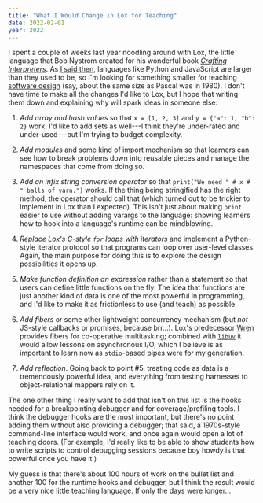 ```yaml
---
title: "What I Would Change in Lox for Teaching"
date: 2022-02-01
year: 2022
---
```


I spent a couple of weeks last year noodling around with Lox,
the little language that Bob Nystrom created for his wonderful book
*[Crafting Interpreters](https://craftinginterpreters.com/)*.
As [I said then]({{site.github.url}}/2021/12/26/effort-estimation/),
languages like Python and JavaScript are larger than they used to be,
so I'm looking for something smaller for teaching [software design](https://stjs.tech/)
(say, about the same size as Pascal was in 1980).
I don't have time to make all the changes I'd like to Lox,
but I hope that writing them down and explaining why will spark ideas in someone else:

1.  *Add array and hash values* so that `x = [1, 2, 3]` and `y = {"a": 1, "b": 2}` work.
    I'd like to add sets as well---I think they're under-rated and under-used---but
    I'm trying to budget complexity.

2.  *Add modules* and some kind of import mechanism
    so that learners can see how to break problems down into reusable pieces
    and manage the namespaces that come from doing so.

3.  *Add an infix string conversion operator* so that `print("We need " # x # " balls of yarn.")` works.
    If the thing being stringified has the right method,
    the operator should call that
    (which turned out to be trickier to implement in Lox than I expected).
    This isn't just about making `print` easier to use without adding varargs to the language:
    showing learners how to hook into a language's runtime can be mindblowing.

4.  *Replace Lox's C-style `for` loops with iterators*
    and implement a Python-style iterator protocol so that programs can loop over user-level classes.
    Again, the main purpose for doing this is to explore the design possibilities it opens up.

5.  *Make function definition an expression* rather than a statement
    so that users can define little functions on the fly.
    The idea that functions are just another kind of data is one of the most powerful in programming,
    and I'd like to make it as frictionless to use (and teach) as possible.

6.  *Add fibers* or some other lightweight concurrency mechanism
    (but *not* JS-style callbacks or promises, because brr...).
    Lox's predecessor [Wren](https://wren.io/) provides fibers for co-operative multitasking;
    combined with [`libuv`](http://libuv.org/) it would allow lessons on asynchronous I/O,
    which I believe is as important to learn now as `stdio`-based pipes were for my generation.

7.  *Add reflection*.
    Going back to point #5, treating code as data is a tremendously powerful idea,
    and everything from testing harnesses to object-relational mappers rely on it.

The one other thing I really want to add that isn't on this list is
the hooks needed for a breakpointing debugger and for coverage/profiling tools.
I think the debugger hooks are the most important,
but there's no point adding them without also providing a debugger;
that said,
a 1970s-style command-line interface would work,
and once again would open a lot of teaching doors.
(For example, I'd really like to be able to show students
how to write scripts to control debugging sessions
because boy howdy is that powerful once you have it.)

My guess is that there's about 100 hours of work on the bullet list
and another 100 for the runtime hooks and debugger,
but I think the result would be a very nice little teaching language.
If only the days were longer...
